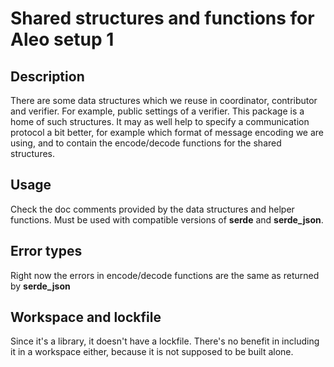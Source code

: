 # Shared structures and functions for Aleo setup 1

## Description

There are some data structures which we reuse in coordinator,
contributor and verifier. For example, public settings of a verifier.
This package is a home of such structures. It may as well help
to specify a communication protocol a bit better, for example
which format of message encoding we are using, and to contain
the encode/decode functions for the shared structures.

## Usage

Check the doc comments provided by the data structures and helper functions.
Must be used with compatible versions of **serde** and **serde_json**.

## Error types

Right now the errors in encode/decode functions are the same as returned
by **serde_json**

## Workspace and lockfile

Since it's a library, it doesn't have a lockfile. There's no benefit in including it
in a workspace either, because it is not supposed to be built alone.

